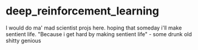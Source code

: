 # deep_reinforcement_learning
I would do ma' mad scientist projs here. hoping that someday i'll make sentient life. "Because i get hard by making sentient life" - some drunk old shitty genious
